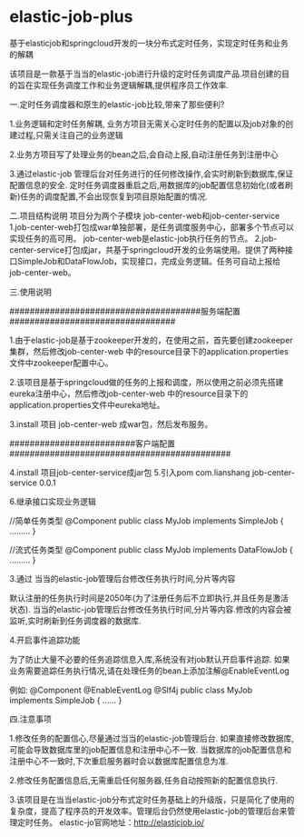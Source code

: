 # elastic-job-plus
基于elasticjob和springcloud开发的一块分布式定时任务，实现定时任务和业务的解耦


该项目是一款基于当当的elastic-job进行升级的定时任务调度产品.项目创建的目的旨在实现任务调度工作和业务逻辑解耦,提供程序员工作效率.



一.定时任务调度器和原生的elastic-job比较,带来了那些便利?

1.业务逻辑和定时任务解耦, 业务方项目无需关心定时任务的配置以及job对象的创建过程,只需关注自己的业务逻辑

2.业务方项目写了处理业务的bean之后,会自动上报,自动注册任务到注册中心

3.通过elastic-job 管理后台对任务进行的任何修改操作,会实时刷新到数据库,保证配置信息的安全.
  定时任务调度器重启之后,用数据库的job配置信息初始化(或者刷新)任务的调度配置,不会出现恢复到项目原始配置的情况.

二.项目结构说明
项目分为两个子模块 job-center-web和job-center-service
 1.job-center-web打包成war单独部署，是任务调度服务中心，部署多个节点可以实现任务的高可用。 job-center-web是elastic-job执行任务的节点。
 2.job-center-service打包成jar，共基于springcloud开发的业务端使用。提供了两种接口SimpleJob和DataFlowJob，实现接口，完成业务逻辑。任务可自动上报给job-center-web。

三.使用说明

######################################服务端配置#################################

1.由于elastic-job是基于zookeeper开发的，在使用之前，首先要创建zookeeper集群，然后修改job-center-web 中的resource目录下的application.properties文件中zookeeper配置中心。

2.该项目是基于springcloud做的任务的上报和调度，所以使用之前必须先搭建eureka注册中心，然后修改job-center-web 中的resource目录下的application.properties文件中eureka地址。

3.install 项目  job-center-web 成war包，然后发布服务。

#########################客户端配置############################################

4.install 项目job-center-service成jar包
5.引入pom
  <dependency>
    <groupId>com.lianshang</groupId>
    <artifactId>job-center-service</artifactId>
    <version>0.0.1</version>
  </dependency>

6.继承接口实现业务逻辑

//简单任务类型
@Component
public class MyJob implements SimpleJob {
  .........
}


//流式任务类型
@Component
public class MyJob implements DataFlowJob<T> {
  .........
}

3.通过 当当的elastic-job管理后台修改任务执行时间,分片等内容

默认注册的任务执行时间是2050年(为了注册任务后不立即执行,并且任务是激活状态).
当当的elastic-job管理后台修改任务执行时间,分片等内容.修改的内容会被监听,实时刷新到任务调度器的数据库.

4.开启事件追踪功能

为了防止大量不必要的任务追踪信息入库,系统没有对job默认开启事件追踪.
如果业务需要追踪任务执行情况,请在处理任务的bean上添加注解@EnableEventLog

例如:
@Component
@EnableEventLog
@Slf4j
public class MyJob implements SimpleJob {
......
}


四.注意事项

1.修改任务的配置信心,尽量通过当当的elastic-job管理后台.
  如果直接修改数据库,可能会导致数据库里的job配置信息和注册中心不一致.
  当数据库的job配置信息和注册中心不一致时,下次重启服务器时会以数据库配置信息为准.

2.修改任务配置信息后,无需重启任何服务器,任务自动按照新的配置信息执行.

3.该项目是在当当elastic-job分布式定时任务基础上的升级版，只是简化了使用的复杂度，提高了程序员的开发效率。管理后台仍然使用elastic-job的管理后台来管理定时任务。 elastic-jo官网地址：http://elasticjob.io/



